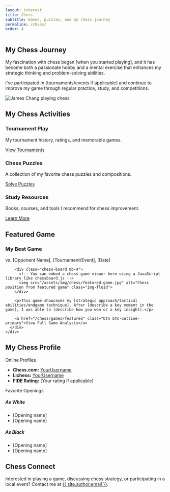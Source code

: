 ```yaml
---
layout: interest
title: Chess
subtitle: Games, puzzles, and my chess journey
permalink: /chess/
order: 4
---
```


<div class="row mt-5">
  <div class="col-md-6">
    <h2 class="section-heading">My Chess Journey</h2>
    <p>My fascination with chess began [when you started playing], and it has become both a passionate hobby and a mental exercise that enhances my strategic thinking and problem-solving abilities.</p>
    <p>I've participated in [tournaments/events if applicable] and continue to improve my game through regular practice, study, and competitions.</p>
  </div>
  <div class="col-md-6">
    <img src="/assets/img/chess/playing.jpg" alt="James Chang playing chess" class="img-fluid rounded">
  </div>
</div>

<div class="row mt-5">
  <div class="col-12">
    <h2 class="section-heading">My Chess Activities</h2>
    <div class="row">
      <div class="col-md-4 mb-4">
        <div class="card h-100">
          <div class="card-body">
            <h3 class="card-title">Tournament Play</h3>
            <p class="card-text">My tournament history, ratings, and memorable games.</p>
            <a href="/chess/tournaments/" class="btn btn-primary">View Tournaments</a>
          </div>
        </div>
      </div>
      <div class="col-md-4 mb-4">
        <div class="card h-100">
          <div class="card-body">
            <h3 class="card-title">Chess Puzzles</h3>
            <p class="card-text">A collection of my favorite chess puzzles and compositions.</p>
            <a href="/chess/puzzles/" class="btn btn-primary">Solve Puzzles</a>
          </div>
        </div>
      </div>
      <div class="col-md-4 mb-4">
        <div class="card h-100">
          <div class="card-body">
            <h3 class="card-title">Study Resources</h3>
            <p class="card-text">Books, courses, and tools I recommend for chess improvement.</p>
            <a href="/chess/resources/" class="btn btn-primary">Learn More</a>
          </div>
        </div>
      </div>
    </div>
  </div>
</div>

<div class="row mt-5">
  <div class="col-12">
    <h2 class="section-heading">Featured Game</h2>
    <div class="card">
      <div class="card-body">
        <h3 class="card-title">My Best Game</h3>
        <p class="text-muted">vs. [Opponent Name], [Tournament/Event], [Date]</p>
        
        <div class="chess-board mb-4">
          <!-- You can embed a chess game viewer here using a JavaScript library like chessboard.js -->
          <img src="/assets/img/chess/featured-game.jpg" alt="Chess position from featured game" class="img-fluid">
        </div>
        
        <p>This game showcases my [strategic approach/tactical abilities/endgame technique]. After [describe a key moment in the game], I was able to [describe how you won or a key insight].</p>
        
        <a href="/chess/games/featured" class="btn btn-outline-primary">View Full Game Analysis</a>
      </div>
    </div>
  </div>
</div>

<div class="row mt-5">
  <div class="col-12">
    <h2 class="section-heading">My Chess Profile</h2>
    <div class="row">
      <div class="col-md-6">
        <div class="card mb-4">
          <div class="card-header">Online Profiles</div>
          <div class="card-body">
            <ul class="list-unstyled">
              <li class="mb-2"><strong>Chess.com:</strong> <a href="#" target="_blank">YourUsername</a></li>
              <li class="mb-2"><strong>Lichess:</strong> <a href="#" target="_blank">YourUsername</a></li>
              <li class="mb-2"><strong>FIDE Rating:</strong> [Your rating if applicable]</li>
            </ul>
          </div>
        </div>
      </div>
      <div class="col-md-6">
        <div class="card">
          <div class="card-header">Favorite Openings</div>
          <div class="card-body">
            <h5>As White</h5>
            <ul>
              <li>[Opening name]</li>
              <li>[Opening name]</li>
            </ul>
            <h5>As Black</h5>
            <ul>
              <li>[Opening name]</li>
              <li>[Opening name]</li>
            </ul>
          </div>
        </div>
      </div>
    </div>
  </div>
</div>

<div class="row mt-5" id="contact">
  <div class="col-12">
    <h2 class="section-heading">Chess Connect</h2>
    <p>Interested in playing a game, discussing chess strategy, or participating in a local event? Contact me at <a href="mailto:{{ site.author.email }}">{{ site.author.email }}</a>.</p>
  </div>
</div>